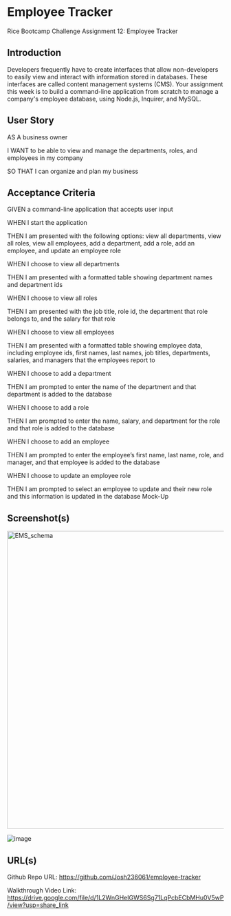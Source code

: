 # Employee Tracker
Rice Bootcamp Challenge Assignment 12: Employee Tracker

## Introduction

Developers frequently have to create interfaces that allow non-developers to easily view and interact with information stored in databases. These interfaces are called content management systems (CMS). Your assignment this week is to build a command-line application from scratch to manage a company's employee database, using Node.js, Inquirer, and MySQL.

## User Story

AS A business owner

I WANT to be able to view and manage the departments, roles, and employees in my company

SO THAT I can organize and plan my business

## Acceptance Criteria

GIVEN a command-line application that accepts user input

WHEN I start the application

THEN I am presented with the following options: view all departments, view all roles, view all employees, add a department, add a role, add an employee, and update an employee role

WHEN I choose to view all departments

THEN I am presented with a formatted table showing department names and department ids

WHEN I choose to view all roles

THEN I am presented with the job title, role id, the department that role belongs to, and the salary for that role

WHEN I choose to view all employees

THEN I am presented with a formatted table showing employee data, including employee ids, first names, last names, job titles, departments, salaries, and managers that the employees report to

WHEN I choose to add a department

THEN I am prompted to enter the name of the department and that department is added to the database

WHEN I choose to add a role

THEN I am prompted to enter the name, salary, and department for the role and that role is added to the database

WHEN I choose to add an employee

THEN I am prompted to enter the employee’s first name, last name, role, and manager, and that employee is added to the database

WHEN I choose to update an employee role

THEN I am prompted to select an employee to update and their new role and this information is updated in the database
Mock-Up

## Screenshot(s)

<img width="691" alt="EMS_schema" src="https://user-images.githubusercontent.com/71394743/199388912-8f49ed09-68e9-427a-8b88-9ff9a9e888a3.png">

![image](https://user-images.githubusercontent.com/71394743/201412937-7c020b3a-ffea-4c0d-a9e6-658c65bb9708.png)



## URL(s)

Github Repo URL: https://github.com/Josh236061/employee-tracker

Walkthrough Video Link: https://drive.google.com/file/d/1L2WnGHeIGWS6Sg71LqPcbECbMHu0V5wP/view?usp=share_link

